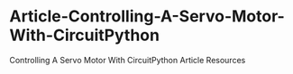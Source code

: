 # Article-Controlling-A-Servo-Motor-With-CircuitPython
Controlling A Servo Motor With CircuitPython Article Resources
